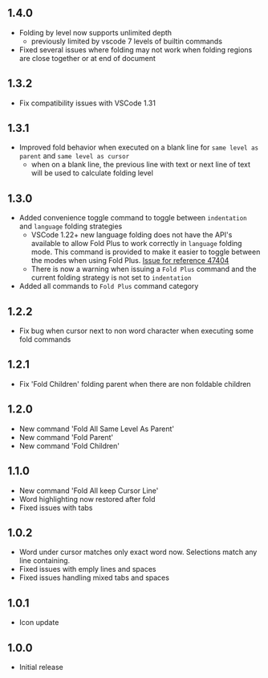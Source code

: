 ## 1.4.0
- Folding by level now supports unlimited depth
  - previously limited by vscode 7 levels of builtin commands
- Fixed several issues where folding may not work when folding regions are close together or at end of document

## 1.3.2
- Fix compatibility issues with VSCode 1.31
  
## 1.3.1
- Improved fold behavior when executed on a blank line for `same level as parent` and `same level as cursor`
  - when on a blank line, the previous line with text or next line of text will be used to calculate folding level
  
## 1.3.0
- Added convenience toggle command to toggle between `indentation` and `language` folding strategies
  - VSCode 1.22+ new language folding does not have the API's available to allow Fold Plus to work correctly in `language` folding mode.  This command is provided to make it easier to toggle between the modes when using Fold Plus. [Issue for reference 47404](https://github.com/Microsoft/vscode/issues/47404)
  - There is now a warning when issuing a `Fold Plus` command and the current folding strategy is not set to `indentation`
- Added all commands to `Fold Plus` command category

## 1.2.2
- Fix bug when cursor next to non word character when executing some fold commands

## 1.2.1
- Fix 'Fold Children' folding parent when there are non foldable children

## 1.2.0
- New command 'Fold All Same Level As Parent'
- New command 'Fold Parent'
- New command 'Fold Children'

## 1.1.0
- New command 'Fold All keep Cursor Line'
- Word highlighting now restored after fold
- Fixed issues with tabs

## 1.0.2
- Word under cursor matches only exact word now.  Selections match any line containing.
- Fixed issues with emply lines and spaces
- Fixed issues handling mixed tabs and spaces

## 1.0.1
- Icon update

## 1.0.0
- Initial release